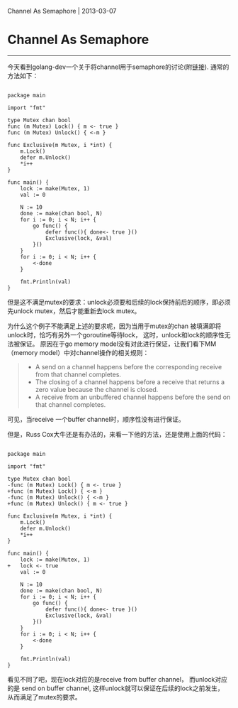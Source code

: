 Channel As Semaphore | 2013-03-07
# Channel As Semaphore

---

今天看到golang-dev一个关于将channel用于semaphore的讨论(附[链接](https://groups.google.com/d/topic/golang-dev/ShqsqvCzkWg/discussion)).
通常的方法如下：

~~~ {prettyprint lang-go}

package main

import "fmt"

type Mutex chan bool
func (m Mutex) Lock() { m <- true }
func (m Mutex) Unlock() { <-m }

func Exclusive(m Mutex, i *int) {
	m.Lock()
	defer m.Unlock()
	*i++
}

func main() {
	lock := make(Mutex, 1)
	val := 0

	N := 10
	done := make(chan bool, N)
	for i := 0; i < N; i++ {
		go func() {
			defer func(){ done<- true }()
			Exclusive(lock, &val)
		}()
	}
	for i := 0; i < N; i++ { 
		<-done
	}

	fmt.Println(val)
}
~~~

但是这不满足mutex的要求：unlock必须要和后续的lock保持前后的顺序，即必须先unlock
mutex，然后才能重新去lock mutex。

为什么这个例子不能满足上述的要求呢，因为当用于mutex的chan
被填满即将unlock时，恰巧有另外一个goroutine等待lock，
这时，unlock和lock的顺序性无法被保证。
原因在于go memory model没有对此进行保证，让我们看下MM（memory
model）中对channel操作的相关规则：

> - A send on a channel happens before the corresponding receive from that
> channel completes.
> - The closing of a channel happens before a receive that returns a zero value
> because the channel is closed.
> - A receive from an unbuffered channel happens before the send on that channel
> completes.

可见，当receive 一个buffer channel时，顺序性没有进行保证。

但是，Russ Cox大牛还是有办法的，来看一下他的方法，还是使用上面的代码：

~~~ {prettyprint lang-go}

package main

import "fmt"

type Mutex chan bool
-func (m Mutex) Lock() { m <- true }
+func (m Mutex) Lock() { <-m }
-func (m Mutex) Unlock() { <-m }
+func (m Mutex) Unlock() { m <- true }

func Exclusive(m Mutex, i *int) {
	m.Lock()
	defer m.Unlock()
	*i++
}

func main() {
	lock := make(Mutex, 1)
+	lock <- true
	val := 0

	N := 10
	done := make(chan bool, N)
	for i := 0; i < N; i++ {
		go func() {
			defer func(){ done<- true }()
			Exclusive(lock, &val)
		}()
	}
	for i := 0; i < N; i++ { 
		<-done
	}

	fmt.Println(val)
}
~~~

看见不同了吧，现在lock对应的是receive from buffer channel，
而unlock对应的是 send on buffer channel,
这样unlock就可以保证在后续的lock之前发生，
从而满足了mutex的要求。
